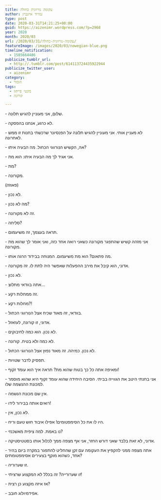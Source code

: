 ```yaml
---
title: עקומה נורווגית כחולה
author: נמרוד איזנברג
type: post
date: 2020-03-31T14:21:25+00:00
guid: https://aizenimr.wordpress.com/?p=2968
year: 2020
month: 2020/03
url: /2020/03/31/עקומה-נורווגית-כחולה/
featureImage: /images/2020/03/nowegian-blue.png
timeline_notification:
  - 1585664486
publicize_tumblr_url:
  - http://.tumblr.com/post/614113724435922944
publicize_twitter_user:
  - aizenimr
category:
  - הומור
tags:
  - מונטי פייתון
  - קורונה

---
```

\- שלום, אני מעוניין להגיש תלונה.

\- לא כרגע, אנחנו בהפסקה.

\- לא מעניין אותי. אני מעוניין להגיש תלונה על הפנסיונר שרכשתי בחנות זו ממש לאחרונה.

\- אה, הקשיש הנורווגי הכחול. מה הבעיה איתו?

\- אני אגיד לך מה הבעיה איתו: הוא מת.

\- מת?

\- מקורונה.

(פאוזה)

\- לא נכון.

\- מה לא נכון?

\- זה לא מקורונה.

\- סליחה?

\- תראה בעצמך, זה משיעמום.

\- אני מזהה קשיש שהתפגר מקורונה כשאני רואה אחד כזה, ואני אומר לך שהוא מת מקורונה.

\- מה פתאום? הוא מת משיעמום. המנוחה בבידוד הרגה אותו.

\- אדוני, הוא קיבל את מירב ההפעלות שאפשר היה לתת לו. זה מקורונה.

\- לא נכון.

\- אתה בוודאי מתלוצ…

\- זה ממחלות רקע.

\- מחלות רקע?!

\- בוודאי, זה מאוד שכיח אצל הנורווגי הכחול.

\- אדוני, זו קורונה, לעזאזל.

\- לא נכון. הוא כמה לחיבוקים.

\- לא כמה ולא בטיח. קורונה.

\- לא נכון. כמיהה. זה מאוד נפוץ אצל הנורווגי הכחול.

\- תפסיק לדבר שטויות.

\- ומאיפה אתה כל כך בטוח שהוא מת? תראה איך הוא עומד זקוף!

\- אני בחנתי היטב את הגווייה בביתי. הסיבה היחידה שהוא עומד זקוף היא שהוא מוסמר למכונת ההנשמה שלו.

\- אין שם מכונת הנשמה.

\- רואים אותה בבירור לידו!

\- לא נכון, אין.

\- היו לו את כל הסימפטומים! אפילו איבוד חוש טעם וריח.

\- נו באמת. למה ציפית מאשכנזי?

\- אדוני, לא זאת בלבד שאני דורש החזר, אני אף מצפה ממך לכלול אותו בסטטיסטיקה.

\- אתה מצפה ממני להקפיץ את העקומה עם זקן שהחליט להתפגר במקרה ביום בהיר אחד, כשהוא מוקף בצעירים אסימפטומתים?

\- זו שערוריה.

\- _זו_ שערורייה? זה בכלל לא המקצוע שרציתי!

\- אז איזה מקצוע כן רצית?

\- אפידמיולוג חובב.